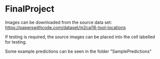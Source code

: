 # FinalProject

Images can be downloaded from the source data set: https://paperswithcode.com/dataset/m2cai16-tool-locations

If testing is required, the source images can be placed into the cell labelled for testing.

Some example predictions can be seen in the folder "SamplePredictions"
